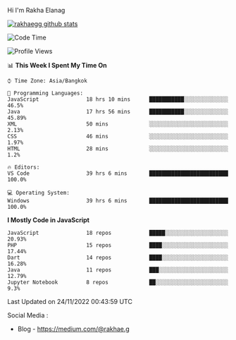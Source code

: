 Hi I'm Rakha Elanag


[![rakhaegg github stats](https://github-readme-stats.vercel.app/api?username=rakhaegg)](https://github.com/rakhaegg/rakhaegg)




<!--START_SECTION:waka-->
![Code Time](http://img.shields.io/badge/Code%20Time-1%2C006%20hrs%2026%20mins-blue)

![Profile Views](http://img.shields.io/badge/Profile%20Views-0-blue)

📊 **This Week I Spent My Time On** 

```text
⌚︎ Time Zone: Asia/Bangkok

💬 Programming Languages: 
JavaScript               18 hrs 10 mins      ███████████░░░░░░░░░░░░░░   46.5% 
Java                     17 hrs 56 mins      ███████████░░░░░░░░░░░░░░   45.89% 
XML                      50 mins             ░░░░░░░░░░░░░░░░░░░░░░░░░   2.13% 
CSS                      46 mins             ░░░░░░░░░░░░░░░░░░░░░░░░░   1.97% 
HTML                     28 mins             ░░░░░░░░░░░░░░░░░░░░░░░░░   1.2%

🔥 Editors: 
VS Code                  39 hrs 6 mins       █████████████████████████   100.0%

💻 Operating System: 
Windows                  39 hrs 6 mins       █████████████████████████   100.0%

```

**I Mostly Code in JavaScript** 

```text
JavaScript               18 repos            █████░░░░░░░░░░░░░░░░░░░░   20.93% 
PHP                      15 repos            ████░░░░░░░░░░░░░░░░░░░░░   17.44% 
Dart                     14 repos            ████░░░░░░░░░░░░░░░░░░░░░   16.28% 
Java                     11 repos            ███░░░░░░░░░░░░░░░░░░░░░░   12.79% 
Jupyter Notebook         8 repos             ██░░░░░░░░░░░░░░░░░░░░░░░   9.3%

```



 Last Updated on 24/11/2022 00:43:59 UTC
<!--END_SECTION:waka-->

Social Media : 
- Blog - https://medium.com/@rakhae.g

